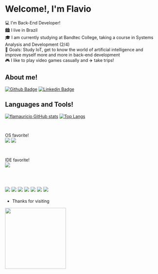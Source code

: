  # Welcome!, I'm Flavio

💻 I'm Back-End Developer!
<br>
🏙️ I live in Brazil
<br>
🎓 I am currently studying at Bandtec College, taking a course in Systems Analysis and Development (2/4)
<br>
🚀 Goals: Study IoT, get to know the world of artificial intelligence and improve myself more and more in back-end development
<br>
🎮 I like to play video games casually and ✈️ take trips!

## About me!
[![Github Badge](https://img.shields.io/badge/-Github-000?style=flat-square&logo=Github&logoColor=white&link=https://github.com/flamauricio)](https://github.com/flamauricio)
[![Linkedin Badge](https://img.shields.io/badge/-LinkedIn-blue?style=flat-square&logo=Linkedin&logoColor=white&link=https://www.linkedin.com/in/flaviomauricio17/)]( https://www.linkedin.com/in/flaviomauricio17/)

## Languages and Tools!
[![flamauricio GitHub stats](https://github-readme-stats.vercel.app/api?username=flamauricio)](https://github.com/flamauricio/github-readme-stats) [![Top Langs](https://github-readme-stats.vercel.app/api/top-langs/?username=flamauricio)](https://github.com/flamauricio/github-readme-stats)
 
<br>

OS favorite!
<br>
<img src="https://img.shields.io/badge/Linux-FCC624?style=for-the-badge&logo=linux&logoColor=black" /> <img src="https://img.shields.io/badge/Ubuntu-E95420?style=for-the-badge&logo=ubuntu&logoColor=white" />

<br>

IDE favorite! 
<br>
<img src="https://img.shields.io/badge/Visual_Studio_Code-0078D4?style=for-the-badge&logo=visual%20studio%20code&logoColor=white" />

<br>

<img src="https://img.shields.io/badge/HTML5-E34F26?style=for-the-badge&logo=html5&logoColor=white" /> <img src= "https://img.shields.io/badge/JavaScript-323330?style=for-the-badge&logo=javascript&logoColor=F7DF1E" /> <img src= "https://img.shields.io/badge/TypeScript-007ACC?style=for-the-badge&logo=typescript&logoColor=white" /> <img src="https://img.shields.io/badge/Java-ED8B00?style=for-the-badge&logo=java&logoColor=white" /> <img src="https://img.shields.io/badge/Node.js-339933?style=for-the-badge&logo=nodedotjs&logoColor=white" /> <img src="https://img.shields.io/badge/npm-CB3837?style=for-the-badge&logo=npm&logoColor=white" /> <img src="https://img.shields.io/badge/Yarn-2C8EBB?style=for-the-badge&logo=yarn&logoColor=white" />
-----------------------------------------------------------------------------------------------------------------------------------------------------------------------------
- Thanks for visiting
<img src=https://github.com/TheDudeThatCode/TheDudeThatCode/blob/master/Assets/Developer.gif width="200" >
